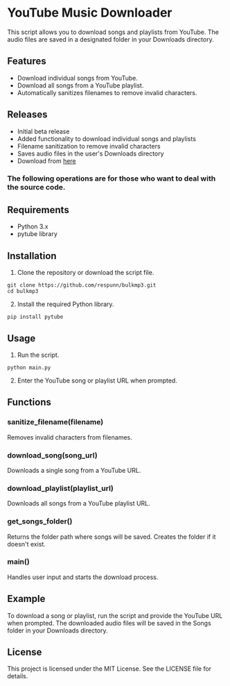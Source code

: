 # YouTube Music Downloader
This script allows you to download songs and playlists from YouTube. The audio files are saved in a designated folder in your Downloads directory.

## Features
+ Download individual songs from YouTube.
+ Download all songs from a YouTube playlist.
+ Automatically sanitizes filenames to remove invalid characters.

## Releases
+ Initial beta release
+ Added functionality to download individual songs and playlists
+ Filename sanitization to remove invalid characters
+ Saves audio files in the user's Downloads directory
+ Download from [here](https://github.com/respunn/bulkmp3/releases)

### The following operations are for those who want to deal with the source code.

## Requirements
+ Python 3.x
+ pytube library
## Installation
1. Clone the repository or download the script file.
```
git clone https://github.com/respunn/bulkmp3.git
cd bulkmp3
```
2. Install the required Python library.
```
pip install pytube
```
## Usage
1. Run the script.
```
python main.py
```
2. Enter the YouTube song or playlist URL when prompted.

## Functions
### sanitize_filename(filename)
Removes invalid characters from filenames.

### download_song(song_url)
Downloads a single song from a YouTube URL.

### download_playlist(playlist_url)
Downloads all songs from a YouTube playlist URL.

### get_songs_folder()
Returns the folder path where songs will be saved. Creates the folder if it doesn't exist.

### main()
Handles user input and starts the download process.

## Example
To download a song or playlist, run the script and provide the YouTube URL when prompted. The downloaded audio files will be saved in the Songs folder in your Downloads directory.

## License
This project is licensed under the MIT License. See the LICENSE file for details.
